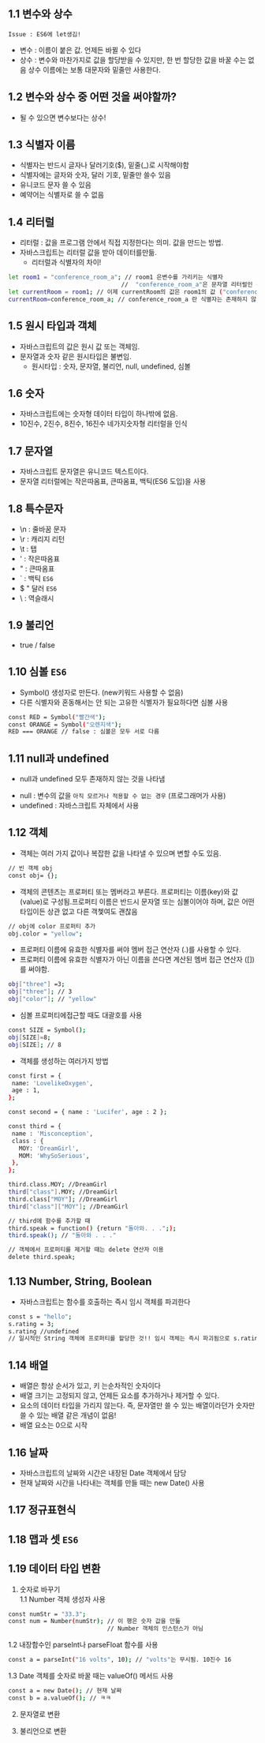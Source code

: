 ## 1.1 변수와 상수
`Issue : ES6에 let생김!`
- 변수 : 이름이 붙은 값. 언제든 바뀔 수 있다
- 상수 : 변수와 마찬가지로 값을 할당받을 수 있지만, 한 번 할당한 값을 바꿀 수는 없음 상수 이름에는 보통 대문자와 밑줄만 사용한다.

## 1.2 변수와 상수 중 어떤 것을 써야할까?

- 될 수 있으면 변수보다는 상수!


## 1.3 식별자 이름
- 식별자는 반드시 글자나 달러기호($), 밑줄(_)로 시작해야함
- 식별자에는 글자와 숫자, 달러 기호, 밑줄만 쓸수 있음
- 유니코드 문자 쓸 수 있음
- 예약어는 식별자로 쓸 수 없음

## 1.4 리터럴
 - 리터럴 : 값을 프로그램 안에서 직접 지정한다는 의미. 값을 만드는 방법.
 - 자바스크립트는 리터럴 값을 받아 데이터를만듦.
   * 리터럴과 식별자의 차이!

```sh
let room1 = "conference_room_a"; // room1 은변수를 가리키는 식별자
                                //  "conference_room_a"은 문자열 리터럴인 동시에 room1의 값
let currentRoom = room1; // 이제 currentRoom의 값은 room1의 값 ("conference_room_a")와 같음
currentRoom=conference_room_a; // conference_room_a 란 식별자는 존재하지 않음!
```

## 1.5 원시 타입과 객체
 - 자바스크립트의 값은 원시 값 또는 객체임.
 - 문자열과 숫자 같은 원시타입은 불변임.
   * 원시타입 : 숫자, 문자열, 불리언, null, undefined, 심볼

## 1.6 숫자
 - 자바스크립트에는 숫자형 데이터 타입이 하나밖에 없음.
 - 10진수, 2진수, 8진수, 16진수 네가지숫자형 리터럴을 인식


## 1.7 문자열
 - 자바스크립트 문자열은 유니코드 텍스트이다.
 - 문자열 리터럴에는 작은따옴표, 큰따옴표, 백틱(ES6 도입)을 사용

## 1.8 특수문자
 - \n : 줄바꿈 문자
 - \r : 캐리지 리턴
 - \t : 탭
 - \' : 작은따옴표
 - \" : 큰따옴표
 - \` : 백틱 `ES6`
 - \$ " 달러 `ES6`
 - \\ : 역슬래시
 
## 1.9 불리언
 - true / false
 
## 1.10 심볼 `ES6`
 - Symbol() 생성자로 만든다. (new키워드 사용할 수 없음)
 - 다른 식별자와 혼동해서는 안 되는 고유한 식별자가 필요하다면 심볼 사용
```sh
const RED = Symbol("빨간색");
const ORANGE = Symbol("오렌지색");
RED === ORANGE // false : 심볼은 모두 서로 다름
```

## 1.11 null과 undefined
 - null과 undefined 모두 존재하지 않는 것을 나타냄
  * null : 변수의 값을 `아직 모르거나 적용할 수 없는 경우` (프로그래머가 사용)
  * undefined : 자바스크립트 자체에서 사용
  
## 1.12 객체
 - 객체는 여러 가지 값이나 복잡한 값을 나타낼 수 있으며 변할 수도 있음.
 ```sh
 // 빈 객체 obj
 const obj= {};
 ```
 - 객체의 콘텐츠는 프로퍼티 또는 멤버라고 부른다. 프로퍼티는 이름(key)와 값(value)로 구성됨.프로퍼티 이름은 반드시 문자열 또는 심볼이어야 하며, 값은 어떤 타입이든 상관 없고 다른 객쳋여도 괜찮음
 ```sh
 // obj에 color 프로퍼티 추가
 obj.color = "yellow";
 ```
 - 프로퍼티 이름에 유효한 식별자를 써야 멤버 접근 연산자 (.)를 사용할 수 있다.
 - 프로퍼티 이름에 유효한 식별자가 아닌 이름을 쓴다면 계산된 멤버 접근 연산자 ([])를 써야함.
 ```sh
 obj["three"] =3;
 obj["three"]; // 3
 obj["color"]; // "yellow"
 ```
 - 심볼 프로퍼티에접근할 때도 대괄호를 사용
 ```sh
 const SIZE = Symbol();
 obj[SIZE]=8;
 obj[SIZE]; // 8
 ```
 - 객체를 생성하는 여러가지 방법
 ```sh
 const first = {
  name: 'LovelikeOxygen',
  age : 1,
 };
 
 const second = { name : 'Lucifer', age : 2 };
 
 const third = {
  name : 'Misconception',
  class : {
    MOY: 'DreamGirl',
    MOM: 'WhySoSerious',
  },
};

 third.class.MOY; //DreamGirl
 third["class"].MOY; //DreamGirl
 third.class["MOY"]; //DreamGirl
 third["class"]["MOY"]; //DreamGirl
 
 // third에 함수를 추가할 때
 third.speak = function() {return "돌아와. . .";);
 third.speak(); // "돌아와 . . ."
 
 // 객체에서 프로퍼티를 제거할 때는 delete 연산자 이용
 delete third.speak;
 ```
## 1.13 Number, String, Boolean 
 - 자바스크립트는 함수를 호출하는 즉시 임시 객체를 파괴한다
 ```sh
 const s = "hello";
 s.rating = 3;
 s.rating //undefined
 // 일시적인 String 객체에 프로퍼티를 할당한 것!! 임시 객체는 즉시 파괴됨으로 s.rating은 undefined이다
 ```
## 1.14 배열
 - 배열은 항상 순서가 있고, 키 는순차적인 숫자이다
 - 배열 크기는 고정되지 않고, 언제든 요소를 추가하거나 제거할 수 있다.
 - 요소의 데이터 타입을 가리지 않는다. 즉, 문자열만 쓸 수 있는 배열이라던가 숫자만 쓸 수 있는 배열 같은 개념이 없음!
 - 배열 요소는 0으로 시작
 
## 1.16 날짜
 - 자바스크립트의 날짜와 시간은 내장된 Date 객체에서 담당
 - 현재 날짜와 시간을  나타내는 객체를 만들 때는 new Date() 사용
 
## 1.17 정규표현식

## 1.18 맵과 셋 `ES6`

## 1.19 데이터 타입 변환
1. 숫자로 바꾸기<br>
1.1 Number 객체 생성자 사용
```sh
const numStr = "33.3";
const num = Number(numStr); // 이 행은 숫자 값을 만듦
                            // Number 객체의 인스턴스가 아님
```

1.2 내장함수인 parseInt나 parseFloat 함수를 사용
 ```sh
 const a = parseInt("16 volts", 10); // "volts"는 무시됨. 10진수 16
 ```

1.3 Date 객체를 숫자로 바꿀 때는 valueOf() 메서드 사용
 ```sh
 const a = new Date(); // 현재 날짜
 const b = a.valueOf(); // ㅋㅋ
 ```
2. 문자열로 변환



3. 불리언으로 변환
